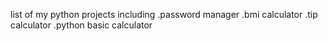 list of my python projects including
.password manager
.bmi calculator
.tip calculator
.python basic calculator
